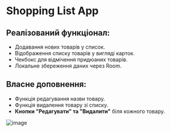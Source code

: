 # Shopping List App

## Реалізований функціонал:
- Додавання нових товарів у список.
- Відображення списку товарів у вигляді карток.
- Чекбокс для відмічення придюаних товарів.
- Локальне збереження даних через Room.

## Власне доповнення:

- Функція редагування назви товару.
- Функція видалення товару зі списку.
- **Кнопки "Редагувати" та "Видалити"** біля кожного товару.

![image](https://github.com/user-attachments/assets/3a2a2fbf-3404-427d-904a-e5f0249689e5)
